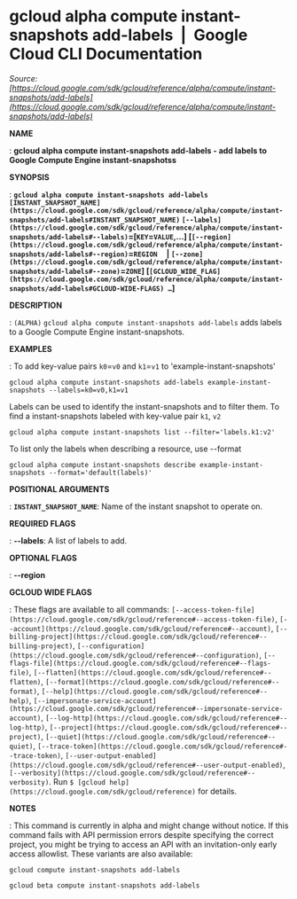# gcloud alpha compute instant-snapshots add-labels  |  Google Cloud CLI Documentation

*Source: [https://cloud.google.com/sdk/gcloud/reference/alpha/compute/instant-snapshots/add-labels](https://cloud.google.com/sdk/gcloud/reference/alpha/compute/instant-snapshots/add-labels)*

**NAME**

: **gcloud alpha compute instant-snapshots add-labels - add labels to Google Compute Engine instant-snapshotss**

**SYNOPSIS**

: **`gcloud alpha compute instant-snapshots add-labels` `[INSTANT_SNAPSHOT_NAME](https://cloud.google.com/sdk/gcloud/reference/alpha/compute/instant-snapshots/add-labels#INSTANT_SNAPSHOT_NAME)` `[--labels](https://cloud.google.com/sdk/gcloud/reference/alpha/compute/instant-snapshots/add-labels#--labels)`=[`KEY`=`VALUE`,…] [`[--region](https://cloud.google.com/sdk/gcloud/reference/alpha/compute/instant-snapshots/add-labels#--region)`=`REGION`     | `[--zone](https://cloud.google.com/sdk/gcloud/reference/alpha/compute/instant-snapshots/add-labels#--zone)`=`ZONE`] [`[GCLOUD_WIDE_FLAG](https://cloud.google.com/sdk/gcloud/reference/alpha/compute/instant-snapshots/add-labels#GCLOUD-WIDE-FLAGS) …`]**

**DESCRIPTION**

: `(ALPHA)` `gcloud alpha compute instant-snapshots
add-labels` adds labels to a Google Compute Engine instant-snapshots.

**EXAMPLES**

: To add key-value pairs
``k0``=``v0``
and
``k1``=``v1``
to 'example-instant-snapshots'

```
gcloud alpha compute instant-snapshots add-labels example-instant-snapshots --labels=k0=v0,k1=v1
```

Labels can be used to identify the instant-snapshots and to filter them. To find
a instant-snapshots labeled with key-value pair
``k1``, ``v2``

```
gcloud alpha compute instant-snapshots list --filter='labels.k1:v2'
```

To list only the labels when describing a resource, use --format

```
gcloud alpha compute instant-snapshots describe example-instant-snapshots --format='default(labels)'
```

**POSITIONAL ARGUMENTS**

: **`INSTANT_SNAPSHOT_NAME`**:
Name of the instant snapshot to operate on.

**REQUIRED FLAGS**

: **--labels**:
A list of labels to add.

**OPTIONAL FLAGS**

: **--region**

**GCLOUD WIDE FLAGS**

: These flags are available to all commands: `[--access-token-file](https://cloud.google.com/sdk/gcloud/reference#--access-token-file)`,
`[--account](https://cloud.google.com/sdk/gcloud/reference#--account)`, `[--billing-project](https://cloud.google.com/sdk/gcloud/reference#--billing-project)`,
`[--configuration](https://cloud.google.com/sdk/gcloud/reference#--configuration)`,
`[--flags-file](https://cloud.google.com/sdk/gcloud/reference#--flags-file)`,
`[--flatten](https://cloud.google.com/sdk/gcloud/reference#--flatten)`, `[--format](https://cloud.google.com/sdk/gcloud/reference#--format)`, `[--help](https://cloud.google.com/sdk/gcloud/reference#--help)`, `[--impersonate-service-account](https://cloud.google.com/sdk/gcloud/reference#--impersonate-service-account)`,
`[--log-http](https://cloud.google.com/sdk/gcloud/reference#--log-http)`,
`[--project](https://cloud.google.com/sdk/gcloud/reference#--project)`, `[--quiet](https://cloud.google.com/sdk/gcloud/reference#--quiet)`, `[--trace-token](https://cloud.google.com/sdk/gcloud/reference#--trace-token)`, `[--user-output-enabled](https://cloud.google.com/sdk/gcloud/reference#--user-output-enabled)`,
`[--verbosity](https://cloud.google.com/sdk/gcloud/reference#--verbosity)`.
Run `$ [gcloud help](https://cloud.google.com/sdk/gcloud/reference)` for details.

**NOTES**

: This command is currently in alpha and might change without notice. If this
command fails with API permission errors despite specifying the correct project,
you might be trying to access an API with an invitation-only early access
allowlist. These variants are also available:

```
gcloud compute instant-snapshots add-labels
```

```
gcloud beta compute instant-snapshots add-labels
```